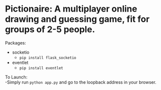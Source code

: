 # Pictionaire: A multiplayer online drawing and guessing game, fit for groups of 2-5 people.

Packages:
* socketio
  * `pip install flask_socketio`
* eventlet
  * `pip install eventlet`

To Launch:  
-Simply run `python app.py` and go to the loopback address in your browser.
